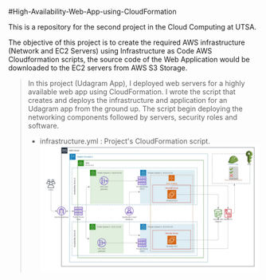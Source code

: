 #High-Availability-Web-App-using-CloudFormation

This is a repository for the second project in the Cloud Computing at UTSA.

The objective of this project is to create the required AWS infrastructure (Network and EC2 Servers) using Infrastructure as Code AWS Cloudformation scripts, the source code of the Web Application would be downloaded to the EC2 servers from AWS S3 Storage.
> In this project (Udagram App), I deployed web servers for a highly available web app using CloudFormation.
> I wrote the script that creates and deploys the infrastructure and application for an Udagram app from the ground up.
> The script begin deploying the networking components followed by servers, security roles and software.
> * infrastructure.yml :  Project's CloudFormation script.
![img-1](diagram.PNG)
